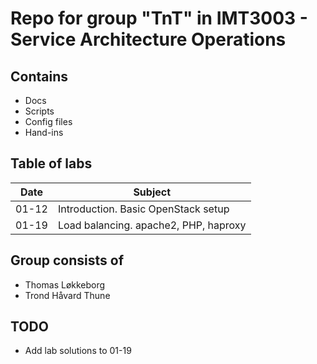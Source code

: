 # Repo for group "TnT" in IMT3003 - Service Architecture Operations

## Contains

* Docs
* Scripts
* Config files
* Hand-ins

## Table of labs

Date        | Subject
------------| -----------
01-12       | Introduction. Basic OpenStack setup
01-19       | Load balancing. apache2, PHP, haproxy

## Group consists of

* Thomas Løkkeborg
* Trond Håvard Thune

## TODO

* Add lab solutions to 01-19
